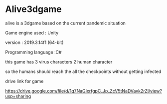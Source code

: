 # Alive3dgame
alive is a 3dgame based on the current pandemic situation

Game engine used : Unity 

version : 2019.3.14f1 (64-bit)

Programming language :C#

this game has 3 virus characters 2 human character 

so the humans should reach the all the checkpoints without getting infected

drive link for game 

https://drive.google.com/file/d/1q7NaGIxrfgpC_Jp_ZcV5tNaDVavk2rZl/view?usp=sharing

